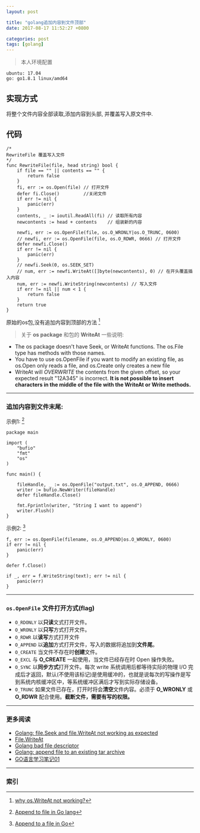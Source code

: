 ```yaml
---
layout: post

title: "golang追加内容到文件顶部"
date: 2017-08-17 11:52:27 +0800

categories: post
tags: [golang]
---
```


>本人环境配置
```
ubuntu: 17.04
go: go1.8.1 linux/amd64
```

## 实现方式
将整个文件内容全部读取,添加内容到头部, 并覆盖写入原文件中.

## 代码

```golang
/*
RewriteFile 覆盖写入文件
*/
func RewriteFile(file, head string) bool {
	if file == "" || contents == "" {
		return false
	}
    fi, err := os.Open(file) // 打开文件
	defer fi.Close()         //关闭文件
	if err != nil {
		panic(err)
	}
	contents, _ := ioutil.ReadAll(fi) // 读取所有内容
	newcontents := head + contents	  // 组装新的内容

	newfi, err := os.OpenFile(file, os.O_WRONLY|os.O_TRUNC, 0600)
	// newfi, err := os.OpenFile(file, os.O_RDWR, 0666) // 打开文件
	defer newfi.Close()
	if err != nil {
		panic(err)
	}
	// newfi.Seek(0, os.SEEK_SET)
	// num, err := newfi.WriteAt([]byte(newcontents), 0) // 在开头覆盖插入内容
	num, err := newfi.WriteString(newcontents) // 写入文件
	if err != nil || num < 1 {
		return false
	}
	return true
}
```

原始的os包,没有追加内容到顶部的方法 [^1]

> 关于 **os package** 和包的 **WriteAt** 一些说明:
- The os package doesn't have Seek, or WriteAt functions. The os.File type has methods with those names.
- You have to use os.OpenFile if you want to modify an existing file, as os.Open only reads a file, and os.Create only creates a new file
- WriteAt will *OVERWRITE* the contents from the given offset, so your expected result "12A345" is incorrect. **It is not possible to insert characters in the middle of the file with the WriteAt or Write methods.**

---
### 追加内容到文件末尾:

示例1: [^2]

```golang
package main

import (
	"bufio"
	"fmt"
	"os"
)

func main() {

	fileHandle, _ := os.OpenFile("output.txt", os.O_APPEND, 0666)
	writer := bufio.NewWriter(fileHandle)
	defer fileHandle.Close()

	fmt.Fprintln(writer, "String I want to append")
	writer.Flush()
}
```
示例2: [^3]
```golang
f, err := os.OpenFile(filename, os.O_APPEND|os.O_WRONLY, 0600)
if err != nil {
    panic(err)
}

defer f.Close()

if _, err = f.WriteString(text); err != nil {
    panic(err)
}
```

---
### `os.OpenFile` 文件打开方式(flag)

- `O_RDONLY` 以**只读**文式打开文件。  
- `O_WRONLY` 以**只写**方式打开文件。  
- `O_RDWR` 以**读写**方式打开文件  
- `O_APPEND` 以**追加**方式打开文件，写入的数据将追加到**文件尾**。  
- `O_CREATE` 当文件不存在时**创建**文件。  
- `O_EXCL` 与 **O_CREATE** 一起使用，当文件已经存在时 Open 操作失败。  
- `O_SYNC` 以**同步方式**打开文件。每次 write 系统调用后都等待实际的物理 I/O 完成后才返回，默认(不使用该标记)是使用缓冲的，也就是说每次的写操作是写到系统内核缓冲区中，等系统缓冲区满后才写到实际存储设备。  
- `O_TRUNC` 如果文件已存在，打开时将会**清空**文件内容。必须于 **O_WRONLY** 或 **O_RDWR** 配合使用。**截断文件，需要有写的权限。**  

---
### 更多阅读
- [Golang: file.Seek and file.WriteAt not working as expected](https://stackoverflow.com/questions/38631982/golang-file-seek-and-file-writeat-not-working-as-expected)
- [File.WriteAt](https://golang.org/pkg/os/#File.WriteAt)
- [Golang bad file descriptor](https://stackoverflow.com/questions/33851692/golang-bad-file-descriptor/33852107#33852107)
- [Golang: append file to an existing tar archive](https://stackoverflow.com/questions/18323995/golang-append-file-to-an-existing-tar-archive)
- [GO语言学习笔记01](http://zhaoxiaoboblogs.iteye.com/blog/2335788)

---
### 索引

[^1]: [why os.WriteAt not working?](https://groups.google.com/forum/#!topic/golang-nuts/zMsNVP2EWB8)
[^2]: [Append to file in Go lang](https://gist.github.com/pagoenka/695e8d850c26aa7bb763)
[^3]: [Append to a file in Go](https://stackoverflow.com/questions/7151261/append-to-a-file-in-go/7165157#7165157)
